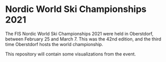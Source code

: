 # Nordic World Ski Championships 2021

The FIS Nordic World Ski Championships 2021 were held in Oberstdorf, between February 25 and March 7. 
This was the 42nd edition, and the third time Oberstdorf hosts the world championship.

This repository will contain some visualizations from the event.
